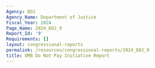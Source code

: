 ```yaml
---
Agency: DOJ
Agency_Name: Department of Justice
Fiscal_Year: 2024
Page_Name: 2024_DOJ_9
Report_Id: '9'
Requirements: []
layout: congressional-reports
permalink: /resources/congressional-reports/2024_DOJ_9
title: OMB Do Not Pay Initiative Report
---
```

